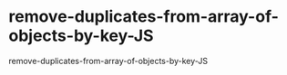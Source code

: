# remove-duplicates-from-array-of-objects-by-key-JS
remove-duplicates-from-array-of-objects-by-key-JS
